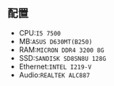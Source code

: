 ## 配置
- CPU:`I5 7500`
- MB:`ASUS D630MT(B250)`
- RAM:`MICRON DDR4 3200 8G`
- SSD:`SANDISK SD8SN8U 128G`
- Ethernet:`INTEL I219-V`
- Audio:`REALTEK ALC887`

